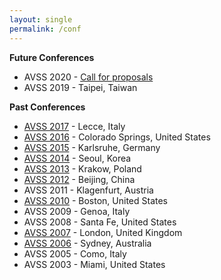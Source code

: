 ```yaml
---
layout: single
permalink: /conf
---
```

**Future Conferences**
- AVSS 2020 - <a href="/docs/Call_for_Proposals_AVSS2020.pdf">Call for proposals</a>
- AVSS 2019 - Taipei, Taiwan

**Past Conferences**
- [AVSS 2017](http://www.avss2017.org/) - Lecce, Italy
- [AVSS 2016](http://avss16.uccs.us/) - Colorado Springs, United States
- [AVSS 2015](https://avss2015.org/) - Karlsruhe, Germany
- [AVSS 2014](http://avss2014.org/) - Seoul, Korea
- [AVSS 2013](http://www.avss2013.org/) - Krakow, Poland
- [AVSS 2012](http://www.cripac.ia.ac.cn/irds/Events/2012-AVSS.html) - Beijing, China
- AVSS 2011 - Klagenfurt, Austria
- [AVSS 2010](http://avss2010.org/) - Boston, United States
- AVSS 2009 - Genoa, Italy
- AVSS 2008 - Santa Fe, United States
- [AVSS 2007](http://www.eecs.qmul.ac.uk/~andrea/avss2007.html) - London, United Kingdom
- [AVSS 2006](http://conferences.computer.org/avss06/) - Sydney, Australia
- AVSS 2005 - Como, Italy
- AVSS 2003 - Miami, United States